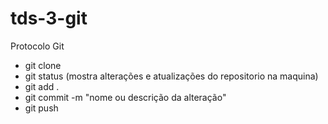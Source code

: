 # tds-3-git

Protocolo Git
- git clone <nome do respositorio>
- git status (mostra alterações e atualizações do repositorio na maquina)
- git add . 
- git commit -m "nome ou descrição da alteração"
- git push 
